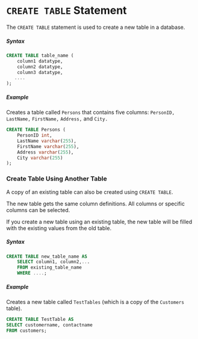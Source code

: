 # `CREATE TABLE` Statement

The `CREATE TABLE` statement is used to create a new table in a database.

##### Syntax

```sql
CREATE TABLE table_name (
    column1 datatype,
    column2 datatype,
    column3 datatype,
   ....
);
```

##### Example

Creates a table called `Persons` that contains five columns: `PersonID,` `LastName,` `FirstName,` `Address,` and `City.`

```sql
CREATE TABLE Persons (
    PersonID int,
    LastName varchar(255),
    FirstName varchar(255),
    Address varchar(255),
    City varchar(255)
);
```

### Create Table Using Another Table

A copy of an existing table can also be created using `CREATE TABLE`.

The new table gets the same column definitions. All columns or specific columns can be selected.

If you create a new table using an existing table, the new table will be filled with the existing values from the old table.

##### Syntax

```sql
CREATE TABLE new_table_name AS
    SELECT column1, column2,...
    FROM existing_table_name
    WHERE ....;
```

##### Example

Creates a new table called `TestTables` (which is a copy of the `Customers` table).

```sql
CREATE TABLE TestTable AS
SELECT customername, contactname
FROM customers;
```

